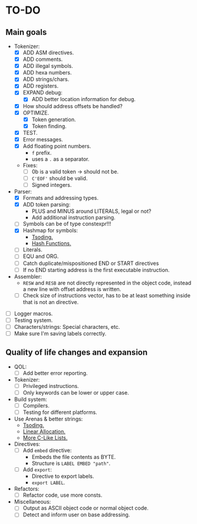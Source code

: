 # TO-DO

## Main goals

- Tokenizer:
    - [X] ADD ASM directives.
    - [X] ADD comments.
    - [X] ADD illegal symbols.
    - [X] ADD hexa numbers.
    - [X] ADD strings/chars.
    - [X] ADD registers.
    - [X] EXPAND debug:
        - [X] ADD better location information for debug.
    - [X] How should address offsets be handled?
    - [X] OPTIMIZE.
        - [X] Token generation.
        - [X] Token finding.
    - [X] TEST.
    - [X] Error messages.
    - [X] Add floating point numbers.
        - `f` prefix.
        - uses a `.` as a separator.
    - Fixes:
        - [ ] 0b is a valid token -> should not be.
        - [ ] `C'EOF'` should be valid.
        - [ ] Signed integers.
- Parser:
    - [X] Formats and addressing types.
    - [X] ADD token parsing:
        - PLUS and MINUS around LITERALS, legal or not?
        - Add additional instruction parsing.
    - [ ] Symbols can be of type constexpr!!!
    - [X] Hashmap for symbols:
        - [Tsoding.](https://www.youtube.com/watch?v=n-S9DBwPGTo)
        - [Hash Functions.](https://www.cse.yorku.ca/~oz/hash.html)
    - [ ] Literals.
    - [ ] EQU and ORG.
    - [ ] Catch duplicate/mispositioned END or START directives
    - [ ] If no END starting address is the first executable instruction.
- Assembler:
    - `RESW` and `RESB` are not directly represented in the object code, instead a new line with offset address is written.
    - [ ] Check size of instructions vector, has to be at least something inside that is not an directive.
- [ ] Logger macros.
- [ ] Testing system.
- [ ] Characters/strings: Special characters, etc.
- [ ] Make sure I'm saving labels correctly.

## Quality of life changes and expansion

- QOL:
    - [ ] Add better error reporting.

- Tokenizer:
    - [ ] Privileged instructions.
    - [ ] Only keywords can be lower or upper case.
- Build system:
    - [ ] Compilers.
    - [ ] Testing for different platforms.
- Use Arenas & better strings:
    - [Tsoding.](https://www.youtube.com/watch?v=3IAlJSIjvH0)
    - [Linear Allocation.](https://www.gingerbill.org/article/2019/02/08/memory-allocation-strategies-002/)
    - [More C-Like Lists.](https://felipec.wordpress.com/2024/03/03/c-skill-issue-how-the-white-house-is-wrong/)
- Directives:
    - [ ] Add `embed` directive:
        - Embeds the file contents as BYTE.
        - Structure is `LABEL EMBED "path"`.
    - [ ] Add `export`:
        - Directive to export labels.
        - `export LABEL`.
- Refactors:
    - [ ] Refactor code, use more consts.
- Miscellaneous: 
    - [ ] Output as ASCII object code or normal object code.
    - [ ] Detect and inform user on base addressing.
